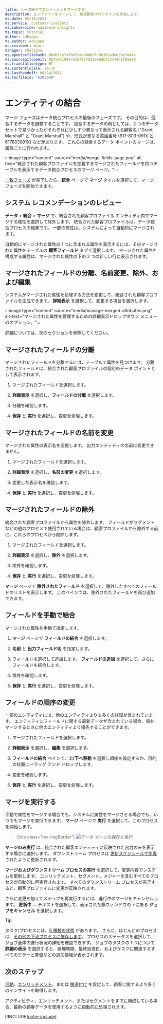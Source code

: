 ```yaml
---
title: データ統合でエンティティをマージする
description: エンティティをマージして、統合顧客プロファイルを作成します。
ms.date: 05/10/2021
ms.service: customer-insights
ms.subservice: audience-insights
ms.topic: tutorial
author: adkuppa
ms.author: adkuppa
ms.reviewer: mhart
manager: shellyha
ms.openlocfilehash: 86ab3cefa70e5fab4bdb27cde363adee26efee4c
ms.sourcegitcommit: 0b754d194d765afef70d1008db7b347dd1f0ee40
ms.translationtype: HT
ms.contentlocale: ja-JP
ms.lasthandoff: 06/24/2021
ms.locfileid: "6305649"
---
```

# <a name="merge-entities"></a>エンティティの結合

マージ フェーズはデータ統合プロセスの最後のフェーズです。 その目的は、競合するデータを調整することです。 競合するデータの例としては、2 つのデータ セットで見つかったがそれぞれに少しずつ異なって表示される顧客名 ("Grant Marshall" と "Grant Marshal") や、形式が異なる電話番号 (617-803-091X と 617803091X) などがあります。 これらの競合するデータ ポイントのマージは、属性ごとに行われます。

:::image type="content" source="media/merge-fields-page.png" alt-text="統合された顧客プロファイルを定義するマージされたフィールドを持つテーブルを表示するデータ統合プロセスのマージ ページ。":::

[一致フェーズ](match-entities.md) が完了したら、**統合** ページで **マージ** タイルを選択して、マージ フェーズを開始できます。

## <a name="review-system-recommendations"></a>システム レコメンデーションのレビュー

**データ** > **統合** > **マージ** で、統合された顧客プロファイル エンティティ内でマージする属性を選択して除外します。 統合された顧客プロファイルは、データ統合プロセスの結果です。 一部の属性は、システムによって自動的にマージされます。

自動的にマージされた属性の 1 つに含まれる属性を表示するには、そのマージされた属性をテーブルの **顧客フィールド** タブで選択します。 マージされた属性を構成する属性は、マージされた属性の下の 2 つの新しい行に表示されます。

## <a name="separate-rename-exclude-and-edit-merged-fields"></a>マージされたフィールドの分離、名前変更、除外、および編集

システムがマージされた属性を処理する方法を変更して、統合された顧客プロファイルを生成できます。 **詳細表示** を選択して、変更する項目を選択します。

:::image type="content" source="media/manage-merged-attributes.png" alt-text="マージされた属性を管理するための詳細表示ドロップダウン メニューのオプション。":::

詳細については、次のセクションを参照してください。

## <a name="separate-merged-fields"></a>マージされたフィールドの分離

マージされたフィールドを分離するには、テーブルで属性を見つけます。 分離されたフィールドは、統合された顧客プロファイルの個別のデータ ポイントとして表示されます。 

1. マージされたフィールドを選択します。
  
1. **詳細表示** を選択し、**フィールドの分離** を選択します。
 
1. 分離を確認します。

1. **保存** と **実行** を選択し、変更を処理します。

## <a name="rename-merged-fields"></a>マージされたフィールドの名前を変更

マージされた属性の表示名を変更します。 出力エンティティの名前は変更できません。

1. マージされたフィールドを選択します。
  
1. **詳細表示** を選択し、**名前の変更** を選択します。

1. 変更した表示名を確認します。 

1. **保存** と **実行** を選択し、変更を処理します。

## <a name="exclude-merged-fields"></a>マージされたフィールドの除外

統合された顧客プロファイルから属性を除外します。 フィールドがセグメントなどの他のプロセスで使用されている場合は、顧客プロファイルから除外する前に、これらのプロセスから削除します。 

1. マージされたフィールドを選択します。
  
1. **詳細表示** を選択し、**除外** を選択します。

1. 除外を確認します。

1. **保存** と **実行** を選択し、変更を処理します。 

**マージ** ページで **除外されたフィールド** を選択して、除外したすべてのフィールドのリストを表示します。 このペインでは、除外されたフィールドを再び追加できます。

## <a name="manually-combine-fields"></a>フィールドを手動で結合

マージされた属性を手動で指定します。 

1. **マージ** ページで **フィールドの結合** を選択します。

1. **名前** と **出力フィールド名** を指定します。

1. フィールドを選択して追加します。 **フィールドの追加** を選択して、さらにフィールドを結合します。

1. 除外を確認します。

1. **保存** と **実行** を選択し、変更を処理します。 

## <a name="change-the-order-of-fields"></a>フィールドの順序の変更

一部のエンティティには、他のエンティティよりも多くの詳細が含まれています。 エンティティにフィールドに関する最新データが含まれている場合、値をマージするときに他のエンティティより優先することができます。

1. マージされたフィールドを選択します。
  
1. **詳細表示** を選択し、**編集** を選択します。

1. **フィールドの結合** ペインで、**上/下へ移動** を選択し順序を設定するか、目的の位置にドラッグ アンド ドロップします。

1. 変更を確認します。

1. **保存** と **実行** を選択し、変更を処理します。

## <a name="run-your-merge"></a>マージを実行する

手動で属性をマージする場合でも、システムに属性をマージさせる場合でも、いつでもマージを実行できます。 **マージ** ページで **実行** を選択して、このプロセスを開始します。

> [!div class="mx-imgBorder"]
> ![データ マージの保存と実行](media/configure-data-merge-save-run.png "データ マージの保存と実行")

**マージのみ実行** は、統合された顧客エンティティに反映された出力のみを表示する場合に選択します。 ダウンストリーム プロセスは [更新スケジュールで定義](system.md#schedule-tab) されたように更新されます。

**マージおよびダウンストリーム プロセスの実行** を選択して、変更内容でシステムを更新します。 エンリッチメント、セグメント、メジャーを含むすべてのプロセスが自動的に再実行されます。 すべてのダウンストリーム プロセスが完了すると、顧客プロファイルに変更が反映されます。

さらに変更を加えてステップを再実行するには、進行中のマージをキャンセルします。 **更新中 ...** テキストを選択して、表示された横ウィンドウの下にある **ジョブをキャンセル** を選択します。

> [!TIP]
> タスク/プロセスには、[6 種類の状態](system.md#status-types) があります。 さらに、ほとんどのプロセスは、[その他の下流プロセスに依存します](system.md#refresh-policies)。 プロセスのステータスを選択して、ジョブ全体の進行状況の詳細を確認できます。 ジョブのタスクの 1 つについて **詳細の表示** を選択すると、処理時間、最終処理日、およびタスクに関連するすべてのエラーと警告などの追加情報が表示されます。

## <a name="next-step"></a>次のステップ

[活動](activities.md)、[エンリッチメント](enrichment-hub.md)、または [関連付け](relationships.md) を設定して、顧客に関するより多くのインサイトを取得します。

アクティビティ、エンリッチメント、またはセグメントをすでに構成している場合、最新の顧客データを使用するように自動的に処理されます。

[!INCLUDE[footer-include](../includes/footer-banner.md)]
